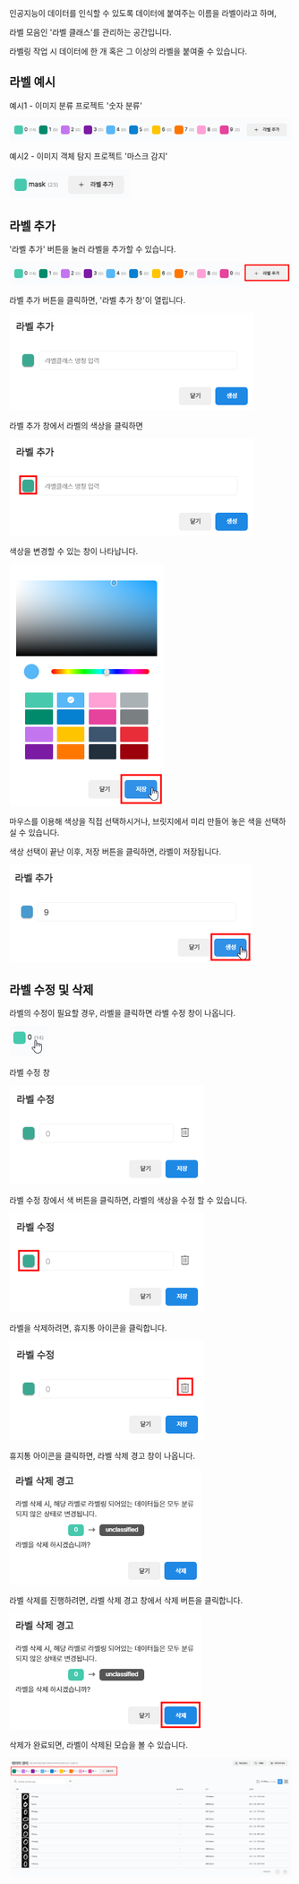 인공지능이 데이터를 인식할 수 있도록 데이터에 붙여주는 이름을 라벨이라고 하며,

라벨 모음인 '라벨 클래스'를 관리하는 공간입니다.

라벨링 작업 시 데이터에 한 개 혹은 그 이상의 라벨을 붙여줄 수 있습니다.


## 라벨 예시
  

예시1 - 이미지 분류 프로젝트 '숫자 분류'

![img1](https://raw.githubusercontent.com/vazilcompany/vridge-docs/main/img/dataset/label_class_management/label_1.png)  

  

예시2 - 이미지 객체 탐지 프로젝트 '마스크 감지'

![img1](https://raw.githubusercontent.com/vazilcompany/vridge-docs/main/img/dataset/label_class_management/label_2.png)  



## 라벨 추가 

  

'라벨 추가' 버튼을 눌러 라벨을 추가할 수 있습니다.

![img1](https://raw.githubusercontent.com/vazilcompany/vridge-docs/main/img/dataset/label_class_management/label_3_1.png)  



라벨 추가 버튼을 클릭하면, '라벨 추가 창'이 열립니다. 

![img1](https://raw.githubusercontent.com/vazilcompany/vridge-docs/main/img/dataset/label_class_management/label_4.png)  



라벨 추가 창에서 라벨의 색상을 클릭하면  

![img1](https://raw.githubusercontent.com/vazilcompany/vridge-docs/main/img/dataset/label_class_management/label_5.png)  

색상을 변경할 수 있는 창이 나타납니다. 

![img1](https://raw.githubusercontent.com/vazilcompany/vridge-docs/main/img/dataset/label_class_management/label_6.png)  


마우스를 이용해 색상을 직접 선택하시거나, 브릿지에서 미리 만들어 놓은 색을 선택하실 수 있습니다. 

색상 선택이 끝난 이후, 저장 버튼을 클릭하면, 라벨이 저장됩니다. 

![img1](https://raw.githubusercontent.com/vazilcompany/vridge-docs/main/img/dataset/label_class_management/label_7.png)  



## 라벨 수정 및 삭제 

라벨의 수정이 필요할 경우, 라벨을 클릭하면 라벨 수정 창이 나옵니다. 

![img1](https://raw.githubusercontent.com/vazilcompany/vridge-docs/main/img/dataset/label_class_management/label_8.png)  



라벨 수정 창 

![img1](https://raw.githubusercontent.com/vazilcompany/vridge-docs/main/img/dataset/label_class_management/label_9.png)  



라벨 수정 창에서 색 버튼을 클릭하면, 라벨의 색상을 수정 할 수 있습니다. 


![img1](https://raw.githubusercontent.com/vazilcompany/vridge-docs/main/img/dataset/label_class_management/label_10.png)  



라벨을 삭제하려면, 휴지통 아이콘을 클릭합니다. 


![img1](https://raw.githubusercontent.com/vazilcompany/vridge-docs/main/img/dataset/label_class_management/label_11.png)  



휴지통 아이콘을 클릭하면, 라벨 삭제 경고 창이 나옵니다. 


![img1](https://raw.githubusercontent.com/vazilcompany/vridge-docs/main/img/dataset/label_class_management/label_12.png)  


라벨 삭제를 진행하려면, 라벨 삭제 경고 창에서 삭제 버튼을 클릭합니다. 


![img1](https://raw.githubusercontent.com/vazilcompany/vridge-docs/main/img/dataset/label_class_management/label_14.png)  



삭제가 완료되면, 라벨이 삭제된 모습을 볼 수 있습니다. 

![img1](https://raw.githubusercontent.com/vazilcompany/vridge-docs/main/img/dataset/label_class_management/label_15.png)  













